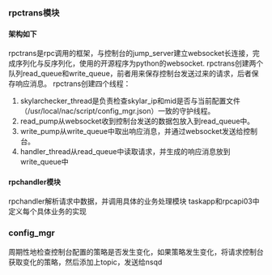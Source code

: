 ### rpctrans模块
#### 架构如下
rpctrans是rpc调用的框架，与控制台的jump_server建立websocket长连接，完成序列化与反序列化，使用的开源程序为python的websocket.
rpctrans创建两个队列read_queue和write_queue，前者用来保存控制台发送过来的请求，后者保存响应消息。
rpctrans创建四个线程：
1. skylarchecker_thread是负责检查skylar_ip和mid是否与当前配置文件（/usr/local/nac/script/config_mgr.json）一致的守护线程。
2. read_pump从websocket收到控制台发送的数据包放入到read_queue中。
3. write_pump从write_queue中取出响应消息，并通过websocket发送给控制台。
4. handler_thread从read_queue中读取请求，并生成的响应消息放到write_queue中

#### rpchandler模块
rpchandler解析请求中数据，并调用具体的业务处理模块
taskapp和rpcapi03中定义每个具体业务的实现


### config_mgr
周期性地检查控制台配置的策略是否发生变化，如果策略发生变化，将请求控制台获取变化的策略，然后添加上topic，发送给nsqd


